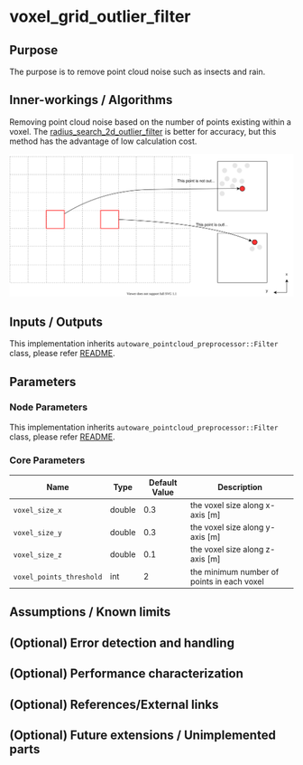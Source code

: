 # voxel_grid_outlier_filter

## Purpose

The purpose is to remove point cloud noise such as insects and rain.

## Inner-workings / Algorithms

Removing point cloud noise based on the number of points existing within a voxel.
The [radius_search_2d_outlier_filter](./radius-search-2d-outlier-filter.md) is better for accuracy, but this method has the advantage of low calculation cost.

![voxel_grid_outlier_filter_picture](./image/outlier_filter-voxel_grid.drawio.svg)

## Inputs / Outputs

This implementation inherits `autoware_pointcloud_preprocessor::Filter` class, please refer [README](../README.md).

## Parameters

### Node Parameters

This implementation inherits `autoware_pointcloud_preprocessor::Filter` class, please refer [README](../README.md).

### Core Parameters

| Name                     | Type   | Default Value | Description                                |
| ------------------------ | ------ | ------------- | ------------------------------------------ |
| `voxel_size_x`           | double | 0.3           | the voxel size along x-axis [m]            |
| `voxel_size_y`           | double | 0.3           | the voxel size along y-axis [m]            |
| `voxel_size_z`           | double | 0.1           | the voxel size along z-axis [m]            |
| `voxel_points_threshold` | int    | 2             | the minimum number of points in each voxel |

## Assumptions / Known limits

## (Optional) Error detection and handling

## (Optional) Performance characterization

## (Optional) References/External links

## (Optional) Future extensions / Unimplemented parts
